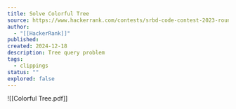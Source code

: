 ```yaml
---
title: Solve Colorful Tree
source: https://www.hackerrank.com/contests/srbd-code-contest-2023-round-1/challenges/colorful-tree-1
author:
  - "[[HackerRank]]"
published:
created: 2024-12-18
description: Tree query problem
tags:
  - clippings
status: ""
explored: false
---
```

![[Colorful Tree.pdf]]